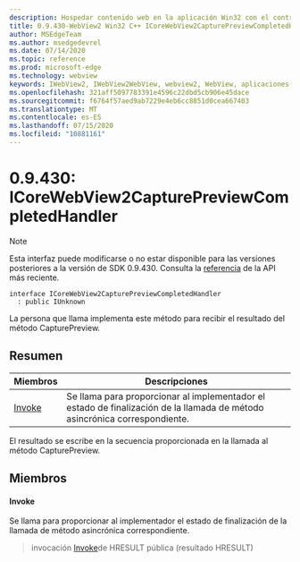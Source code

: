 ```yaml
---
description: Hospedar contenido web en la aplicación Win32 con el control Microsoft Edge WebView2
title: 0.9.430-WebView2 Win32 C++ ICoreWebView2CapturePreviewCompletedHandler
author: MSEdgeTeam
ms.author: msedgedevrel
ms.date: 07/14/2020
ms.topic: reference
ms.prod: microsoft-edge
ms.technology: webview
keywords: IWebView2, IWebView2WebView, webview2, WebView, aplicaciones Win32, Win32, Edge, ICoreWebView2, ICoreWebView2Host, control de explorador, HTML Edge
ms.openlocfilehash: 321aff5097783391e4596c22dbd5cb906e45dace
ms.sourcegitcommit: f6764f57aed9ab7229e4eb6cc8851d0cea667403
ms.translationtype: MT
ms.contentlocale: es-ES
ms.lasthandoff: 07/15/2020
ms.locfileid: "10881161"
---
```

# 0.9.430: ICoreWebView2CapturePreviewCompletedHandler 

> [!NOTE]
> Esta interfaz puede modificarse o no estar disponible para las versiones posteriores a la versión de SDK 0.9.430. Consulta la [referencia](../../../webview2-api-reference.md) de la API más reciente.

```
interface ICoreWebView2CapturePreviewCompletedHandler
  : public IUnknown
```

La persona que llama implementa este método para recibir el resultado del método CapturePreview.

## Resumen

 Miembros                        | Descripciones
--------------------------------|---------------------------------------------
[Invoke](#invoke) | Se llama para proporcionar al implementador el estado de finalización de la llamada de método asincrónica correspondiente.

El resultado se escribe en la secuencia proporcionada en la llamada al método CapturePreview.

## Miembros

#### Invoke 

Se llama para proporcionar al implementador el estado de finalización de la llamada de método asincrónica correspondiente.

> invocación [Invoke](#invoke)de HRESULT pública (resultado HRESULT)

